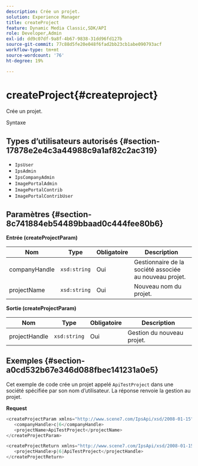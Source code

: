 ```yaml
---
description: Crée un projet.
solution: Experience Manager
title: createProject
feature: Dynamic Media Classic,SDK/API
role: Developer,Admin
exl-id: dd9c07df-9a8f-4b67-9838-31dd96fd127b
source-git-commit: 77c88d5fe20e048f6fad2bb23cb1abe090793acf
workflow-type: tm+mt
source-wordcount: '76'
ht-degree: 19%

---
```


# createProject{#createproject}

Crée un projet.

Syntaxe

## Types d’utilisateurs autorisés {#section-17878e2e4c3a44988c9a1af82c2ac319}

* `IpsUser`
* `IpsAdmin`
* `IpsCompanyAdmin`
* `ImagePortalAdmin`
* `ImagePortalContrib`
* `ImagePortalContribUser`

## Paramètres {#section-8c741884eb54489bbaad0c444fee80b6}

**Entrée (createProjectParam)**

| Nom | Type | Obligatoire | Description |
|---|---|---|---|
| companyHandle | `xsd:string` | Oui | Gestionnaire de la société associée au nouveau projet. |
| projectName | `xsd:string` | Oui | Nouveau nom du projet. |

**Sortie (createProjectParam)**

| Nom | Type | Obligatoire | Description |
|---|---|---|---|
| projectHandle | `xsd:string` | Oui | Gestion du nouveau projet. |

## Exemples {#section-a0cd532b67e346d088fbec141231a0e5}

Cet exemple de code crée un projet appelé `ApiTestProject` dans une société spécifiée par son nom d’utilisateur. La réponse renvoie la gestion au projet.

**Request**

```java
<createProjectParam xmlns="http://www.scene7.com/IpsApi/xsd/2008-01-15">
   <companyHandle>c|6</companyHandle>
   <projectName>ApiTestProject</projectName>
</createProjectParam>
```

```java
<createProjectReturn xmlns="http://www.scene7.com/IpsApi/xsd/2008-01-15">
   <projectHandle>p|6|ApiTestProject</projectHandle>
</createProjectReturn>
```

